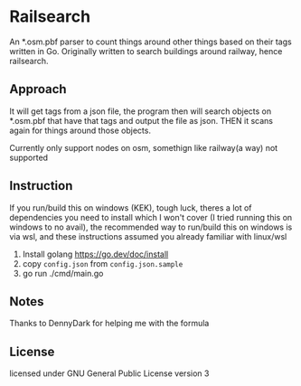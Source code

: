 # Railsearch
An \*.osm.pbf parser to count things around other things based on their tags written in Go. Originally written to search buildings around railway, hence railsearch.

## Approach
It will get tags from a json file, the program then will search objects on \*.osm.pbf that have that tags and output the file as json. THEN it scans again for things around those objects.

Currently only support nodes on osm, somethign like railway(a way) not supported

## Instruction
If you run/build this on windows (KEK), tough luck, theres a lot of dependencies you need to install which I won't cover (I tried running this on windows to no avail), the recommended way to run/build this on windows is via wsl, and these instructions assumed you already familiar with linux/wsl

1. Install golang https://go.dev/doc/install
2. copy `config.json` from `config.json.sample`
3. go run ./cmd/main.go

## Notes
Thanks to DennyDark for helping me with the formula

## License
licensed under GNU General Public License version 3